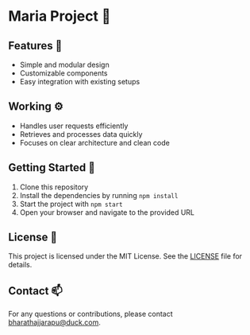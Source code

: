 # Maria Project 🎉

## Features 🚀
- Simple and modular design
- Customizable components
- Easy integration with existing setups

## Working ⚙️
- Handles user requests efficiently
- Retrieves and processes data quickly
- Focuses on clear architecture and clean code

## Getting Started 🏁
1. Clone this repository
2. Install the dependencies by running `npm install`
3. Start the project with `npm start`
4. Open your browser and navigate to the provided URL

## License 📝

This project is licensed under the MIT License. See the [LICENSE](LICENSE) file for details.

## Contact 📫

For any questions or contributions, please contact [bharathajjarapu@duck.com](mailto:bharathajjarapu@duck.com).